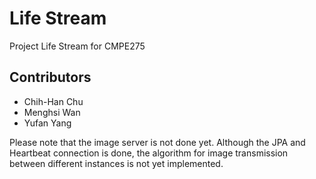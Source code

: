 Life Stream
===========

Project Life Stream for CMPE275

Contributors
------------

* Chih-Han Chu
* Menghsi Wan
* Yufan Yang

Please note that the image server is not done yet. Although the JPA and Heartbeat connection is done, the algorithm for image transmission between different instances is not yet implemented.
